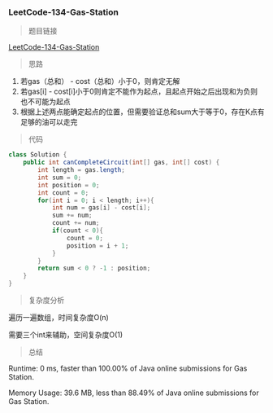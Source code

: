 ### LeetCode-134-Gas-Station

> 题目链接

[LeetCode-134-Gas-Station](https://leetcode.com/problems/gas-station/)

> 思路

1. 若gas（总和） - cost（总和）小于0，则肯定无解
2. 若gas[i] - cost[i]小于0则肯定不能作为起点，且起点开始之后出现和为负则也不可能为起点
3. 根据上述两点能确定起点的位置，但需要验证总和sum大于等于0，存在K点有足够的油可以走完

> 代码

```java
class Solution {
    public int canCompleteCircuit(int[] gas, int[] cost) {
        int length = gas.length;
        int sum = 0;
        int position = 0;
        int count = 0;
        for(int i = 0; i < length; i++){
            int num = gas[i] - cost[i];
            sum += num;
            count += num;
            if(count < 0){
                count = 0;
                position = i + 1;
            }
        }
        return sum < 0 ? -1 : position;
    }
}
```

> 复杂度分析

遍历一遍数组，时间复杂度O(n)

需要三个int来辅助，空间复杂度O(1)

> 总结

Runtime: 0 ms, faster than 100.00% of Java online submissions for Gas Station.

Memory Usage: 39.6 MB, less than 88.49% of Java online submissions for Gas Station.
